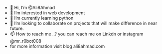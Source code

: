 - 👋 Hi, I’m @Ali8Ahmad
- 👀 I’m interested in web development
- 🌱 I’m currently learning python
- 💞️ I’m looking to collaborate on projects that will make difference in near future.
- 📫 How to reach me ..? you can reach me on Linkdn or instagram @mr_r0bot008
- for more information visit blog ali8ahmad.com
<!---
Ali8Ahmad/Ali8Ahmad is a ✨ special ✨ repository because its `README.md` (this file) appears on your GitHub profile.
You can click the Preview link to take a look at your changes.
--->
